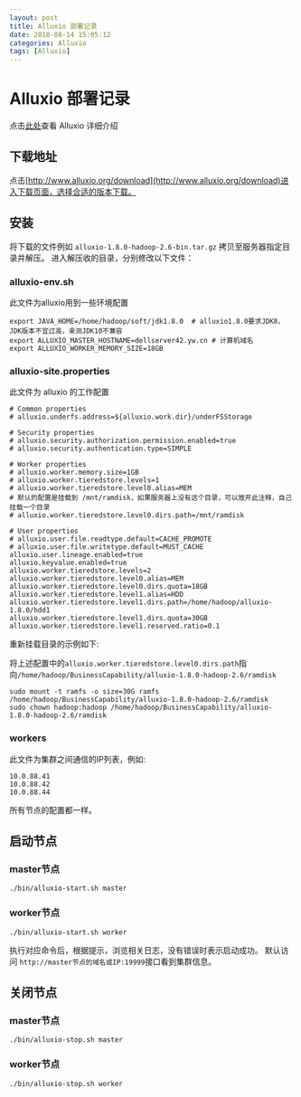 ```yaml
---
layout: post
title: Alluxio 部署记录
date: 2018-08-14 15:05:12
categories: Alluxio
tags: [Alluxio]
---
```


# Alluxio 部署记录

点击[此处](http://www.alluxio.org/docs/1.8/cn/Getting-Started.html)查看 Alluxio 详细介绍 

## 下载地址

点击[http://www.alluxio.org/download](http://www.alluxio.org/download)进入下载页面，选择合适的版本下载。

## 安装

将下载的文件例如 `alluxio-1.8.0-hadoop-2.6-bin.tar.gz` 拷贝至服务器指定目录并解压。
进入解压收的目录，分别修改以下文件：

### alluxio-env.sh 

此文件为alluxio用到一些环境配置

```
export JAVA_HOME=/home/hadoop/soft/jdk1.8.0  # alluxio1.8.0要求JDK8，JDK版本不宜过高，亲测JDK10不兼容
export ALLUXIO_MASTER_HOSTNAME=dellserver42.yw.cn # 计算机域名
export ALLUXIO_WORKER_MEMORY_SIZE=18GB

```

### alluxio-site.properties

此文件为 alluxio 的工作配置

```
# Common properties
# alluxio.underfs.address=${alluxio.work.dir}/underFSStorage

# Security properties
# alluxio.security.authorization.permission.enabled=true
# alluxio.security.authentication.type=SIMPLE

# Worker properties
# alluxio.worker.memory.size=1GB
# alluxio.worker.tieredstore.levels=1
# alluxio.worker.tieredstore.level0.alias=MEM
# 默认的配置是挂载到 /mnt/ramdisk，如果服务器上没有这个目录，可以放开此注释，自己挂载一个目录
# alluxio.worker.tieredstore.level0.dirs.path=/mnt/ramdisk

# User properties
# alluxio.user.file.readtype.default=CACHE_PROMOTE
# alluxio.user.file.writetype.default=MUST_CACHE
alluxio.user.lineage.enabled=true
alluxio.keyvalue.enabled=true
alluxio.worker.tieredstore.levels=2
alluxio.worker.tieredstore.level0.alias=MEM
alluxio.worker.tieredstore.level0.dirs.quota=18GB
alluxio.worker.tieredstore.level1.alias=HDD
alluxio.worker.tieredstore.level1.dirs.path=/home/hadoop/alluxio-1.8.0/hdd1
alluxio.worker.tieredstore.level1.dirs.quota=30GB
alluxio.worker.tieredstore.level1.reserved.ratio=0.1
```

重新挂载目录的示例如下:

将上述配置中的`alluxio.worker.tieredstore.level0.dirs.path`指向`/home/hadoop/BusinessCapability/alluxio-1.8.0-hadoop-2.6/ramdisk`

```
sudo mount -t ramfs -o size=30G ramfs /home/hadoop/BusinessCapability/alluxio-1.8.0-hadoop-2.6/ramdisk
sudo chown hadoop:hadoop /home/hadoop/BusinessCapability/alluxio-1.8.0-hadoop-2.6/ramdisk
```

### workers

此文件为集群之间通信的IP列表，例如:

```
10.0.88.41
10.0.88.42
10.0.88.44
```

所有节点的配置都一样。

## 启动节点

### master节点

```
./bin/alluxio-start.sh master
```

### worker节点

```
./bin/alluxio-start.sh worker
```

执行对应命令后，根据提示，浏览相关日志，没有错误时表示启动成功。
默认访问 `http://master节点的域名或IP:19999`接口看到集群信息。

## 关闭节点

### master节点

```
./bin/alluxio-stop.sh master
```

### worker节点

```
./bin/alluxio-stop.sh worker
```

